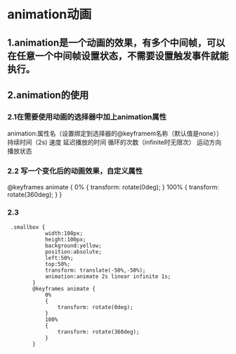 # animation动画
## 1.animation是一个动画的效果，有多个中间帧，可以在任意一个中间帧设置状态，不需要设置触发事件就能执行。
## 2.animation的使用
### 2.1在需要使用动画的选择器中加上animation属性
animation:属性名（设置绑定到选择器的@keyframem名称（默认值是none）） 持续时间（2s) 速度 延迟播放的时间 循环的次数（infinite时无限次） 运动方向 播放状态 
### 2.2 写一个变化后的动画效果，自定义属性
@keyframes animate {
            0%
            {
                transform: rotate(0deg);
            }
            100% 
            {
                transform: rotate(360deg);
            }
        }
### 2.3
```
 .smallbox {
            width:100px;
            height:100px;
            background:yellow;
            position:absolute;
            left:50%;
            top:50%;
            transform: translate(-50%,-50%);
            animation:animate 2s linear infinite 1s;
        }
        @keyframes animate {
            0%
            {
                transform: rotate(0deg);
            }
            100% 
            {
                transform: rotate(360deg);
            }
        }
```